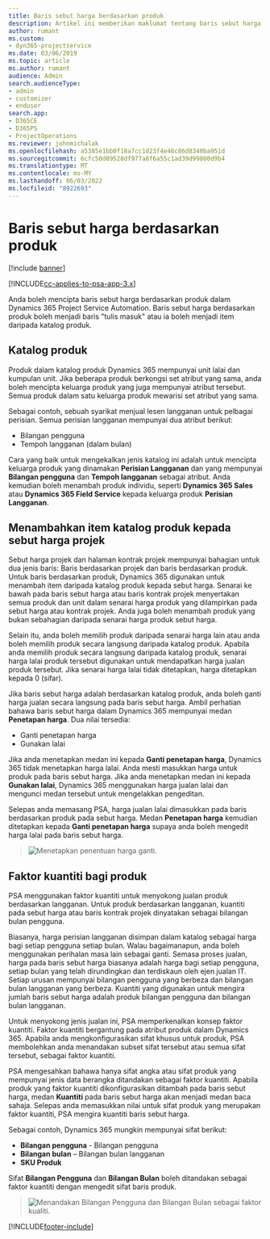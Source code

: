 ```yaml
---
title: Baris sebut harga berdasarkan produk
description: Artikel ini memberikan maklumat tentang baris sebut harga berdasarkan produk.
author: rumant
ms.custom:
- dyn365-projectservice
ms.date: 03/06/2019
ms.topic: article
ms.author: rumant
audience: Admin
search.audienceType:
- admin
- customizer
- enduser
search.app:
- D365CE
- D365PS
- ProjectOperations
ms.reviewer: johnmichalak
ms.openlocfilehash: a5385e1bb0f18a7cc1d23f4e46c86d8340ba951d
ms.sourcegitcommit: 6cfc50d89528df977a8f6a55c1ad39d99800d9b4
ms.translationtype: MT
ms.contentlocale: ms-MY
ms.lasthandoff: 06/03/2022
ms.locfileid: "8922693"
---
```

# <a name="product-based-quote-lines"></a>Baris sebut harga berdasarkan produk

[!include [banner](../includes/psa-now-project-operations.md)]

[!INCLUDE[cc-applies-to-psa-app-3.x](../includes/cc-applies-to-psa-app-3x.md)]


Anda boleh mencipta baris sebut harga berdasarkan produk dalam Dynamics 365 Project Service Automation. Baris sebut harga berdasarkan produk boleh menjadi baris "tulis masuk" atau ia boleh menjadi item daripada katalog produk.

## <a name="product-catalog"></a>Katalog produk

Produk dalam katalog produk Dynamics 365 mempunyai unit lalai dan kumpulan unit. Jika beberapa produk berkongsi set atribut yang sama, anda boleh mencipta keluarga produk yang juga mempunyai atribut tersebut. Semua produk dalam satu keluarga produk mewarisi set atribut yang sama.

Sebagai contoh, sebuah syarikat menjual lesen langganan untuk pelbagai perisian. Semua perisian langganan mempunyai dua atribut berikut:

- Bilangan pengguna 
- Tempoh langganan (dalam bulan)

Cara yang baik untuk mengekalkan jenis katalog ini adalah untuk mencipta keluarga produk yang dinamakan **Perisian Langganan** dan yang mempunyai **Bilangan pengguna** dan **Tempoh langganan** sebagai atribut. Anda kemudian boleh menambah produk individu, seperti **Dynamics 365 Sales** atau **Dynamics 365 Field Service** kepada keluarga produk **Perisian Langganan**.

## <a name="adding-product-catalog-items-to-a-project-quote"></a>Menambahkan item katalog produk kepada sebut harga projek

Sebut harga projek dan halaman kontrak projek mempunyai bahagian untuk dua jenis baris: Baris berdasarkan projek dan baris berdasarkan produk. Untuk baris berdasarkan produk, Dynamics 365 digunakan untuk menambah item daripada katalog produk kepada sebut harga. Senarai ke bawah pada baris sebut harga atau baris kontrak projek menyertakan semua produk dan unit dalam senarai harga produk yang dilampirkan pada sebut harga atau kontrak projek. Anda juga boleh menambah produk yang bukan sebahagian daripada senarai harga produk sebut harga.

Selain itu, anda boleh memilih produk daripada senarai harga lain atau anda boleh memilih produk secara langsung daripada katalog produk. Apabila anda memilih produk secara langsung daripada katalog produk, senarai harga lalai produk tersebut digunakan untuk mendapatkan harga jualan produk tersebut. Jika senarai harga lalai tidak ditetapkan, harga ditetapkan kepada 0 (sifar).

Jika baris sebut harga adalah berdasarkan katalog produk, anda boleh ganti harga jualan secara langsung pada baris sebut harga. Ambil perhatian bahawa baris sebut harga dalam Dynamics 365 mempunyai medan **Penetapan harga**. Dua nilai tersedia:

- Ganti penetapan harga  
- Gunakan lalai

Jika anda menetapkan medan ini kepada **Ganti penetapan harga**, Dynamics 365 tidak menetapkan harga lalai. Anda mesti masukkan harga untuk produk pada baris sebut harga. Jika anda menetapkan medan ini kepada **Gunakan lalai**, Dynamics 365 menggunakan harga jualan lalai dan mengunci medan tersebut untuk mengelakkan pengeditan.

Selepas anda memasang PSA, harga jualan lalai dimasukkan pada baris berdasarkan produk pada sebut harga. Medan **Penetapan harga** kemudian ditetapkan kepada **Ganti penetapan harga** supaya anda boleh mengedit harga lalai pada baris sebut harga.

> ![Menetapkan penentuan harga ganti.](media/basic-guide-10.png)
 
## <a name="quantity-factors-for-products"></a>Faktor kuantiti bagi produk

PSA menggunakan faktor kuantiti untuk menyokong jualan produk berdasarkan langganan. Untuk produk berdasarkan langganan, kuantiti pada sebut harga atau baris kontrak projek dinyatakan sebagai bilangan bulan pengguna.

Biasanya, harga perisian langganan disimpan dalam katalog sebagai harga bagi setiap pengguna setiap bulan. Walau bagaimanapun, anda boleh menggunakan perihalan masa lain sebagai ganti. Semasa proses jualan, harga pada baris sebut harga biasanya adalah harga bagi setiap pengguna, setiap bulan yang telah dirundingkan dan terdiskaun oleh ejen jualan IT. Setiap urusan mempunyai bilangan pengguna yang berbeza dan bilangan bulan langganan yang berbeza. Kuantiti yang digunakan untuk mengira jumlah baris sebut harga adalah produk bilangan pengguna dan bilangan bulan langganan.

Untuk menyokong jenis jualan ini, PSA memperkenalkan konsep faktor kuantiti. Faktor kuantiti bergantung pada atribut produk dalam Dynamics 365. Apabila anda mengkonfigurasikan sifat khusus untuk produk, PSA membolehkan anda menandakan subset sifat tersebut atau semua sifat tersebut, sebagai faktor kuantiti.

PSA mengesahkan bahawa hanya sifat angka atau sifat produk yang mempunyai jenis data berangka ditandakan sebagai faktor kuantiti. Apabila produk yang faktor kuantiti dikonfigurasikan ditambah pada baris sebut harga, medan **Kuantiti** pada baris sebut harga akan menjadi medan baca sahaja. Selepas anda memasukkan nilai untuk sifat produk yang merupakan faktor kuantiti, PSA mengira kuantiti baris sebut harga.

Sebagai contoh, Dynamics 365 mungkin mempunyai sifat berikut: 

- **Bilangan pengguna** - Bilangan pengguna 
- **Bilangan bulan** – Bilangan bulan langganan
- **SKU Produk** 

Sifat **Bilangan Pengguna** dan **Bilangan Bulan** boleh ditandakan sebagai faktor kuantiti dengan mengedit sifat baris produk. 

> ![Menandakan Bilangan Pengguna dan Bilangan Bulan sebagai faktor kualiti.](media/basic-guide-11.png)
 


[!INCLUDE[footer-include](../includes/footer-banner.md)]
